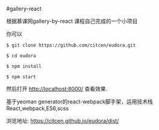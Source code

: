 #gallery-react

根据慕课网gallery-by-react 课程自己完成的一个小项目

你可以
```npm
$ git clone https://github.com/citcen/eudora.git

$ cd eudora

$ npm install

$ npm start
```
然后打开 [http://localhost:8000/]() 查看效果.


基于yeoman generator的react-webpack脚手架，运用技术栈React,webpack,ES6,scss

浏览地址: https://citcen.github.io/eudora/dist/
